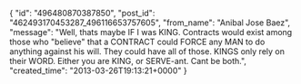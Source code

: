  {
   "id": "496480870387850",
   "post_id": "462493170453287_496116653757605",
   "from_name": "Anibal Jose Baez",
   "message": "Well, thats maybe IF I was KING. Contracts would exist among those who \"believe\" that a CONTRACT could FORCE any MAN to do anything against his will. They could have all of those. KINGS only rely on their WORD. Either you are KING, or SERVE-ant. Cant be both.",
   "created_time": "2013-03-26T19:13:21+0000"
 }
